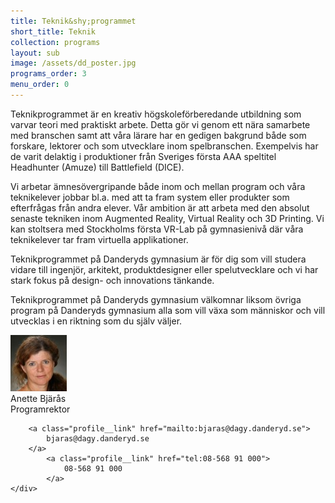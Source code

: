 ```yaml
---
title: Teknik&shy;programmet
short_title: Teknik
collection: programs
layout: sub
image: /assets/dd_poster.jpg
programs_order: 3
menu_order: 0
---
```


Teknikprogrammet är en kreativ högskoleförberedande utbildning som varvar teori med praktiskt arbete. Detta gör vi genom ett nära samarbete med branschen samt att våra lärare har en gedigen bakgrund både som forskare, lektorer och som utvecklare inom spelbranschen. Exempelvis har de varit delaktig i produktioner från Sveriges första AAA speltitel Headhunter (Amuze) till Battlefield (DICE).

Vi arbetar ämnesövergripande både inom och mellan program och våra teknikelever jobbar bl.a. med att ta fram system eller produkter som efterfrågas från andra elever. Vår ambition är att arbeta med den absolut senaste tekniken inom Augmented Reality, Virtual Reality och 3D Printing. Vi kan stoltsera med Stockholms första VR-Lab på gymnasienivå där våra teknikelever tar fram virtuella applikationer.

Teknikprogrammet på Danderyds gymnasium är för dig som vill studera vidare till ingenjör, arkitekt, produktdesigner eller spelutvecklare och vi har stark fokus på design- och innovations tänkande.

Teknikprogrammet på Danderyds gymnasium välkomnar liksom övriga program på Danderyds gymnasium alla som vill växa som människor och vill utvecklas i en riktning som du själv väljer.

<div class="profile">
	<img class="profile__image" src="/assets/anette-bjaras.png" alt="Anette Bjärås">
	<div class="profile__info">
		<div class="profile__title">Anette Bjärås</div>
		<div>Programrektor</div>

		<a class="profile__link" href="mailto:bjaras@dagy.danderyd.se">
			bjaras@dagy.danderyd.se
		</a>
			<a class="profile__link" href="tel:08-568 91 000">
				08-568 91 000
			</a>
	</div>
</div>
